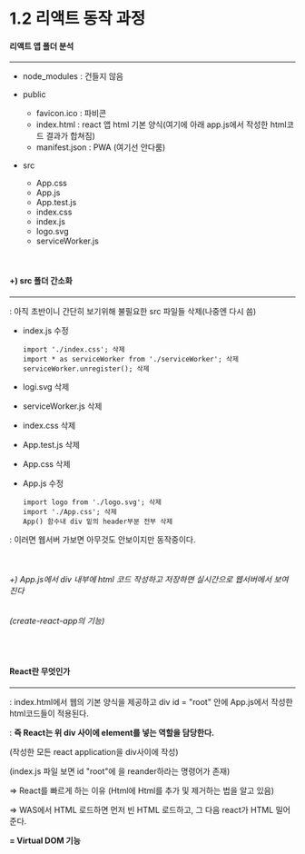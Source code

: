 # 1.2 리액트 동작 과정

#### 리액트 앱 폴더 분석

-----

- node_modules : 건들지 않음

- public
  - favicon.ico  : 파비콘
  - index.html : react 앱 html 기본 양식(여기에 아래 app.js에서 작성한 html코드 결과가 합쳐짐)
  - manifest.json : PWA (여기선 안다룸)
- src
  - App.css
  - App.js
  - App.test.js
  - index.css
  - index.js 
  - logo.svg
  - serviceWorker.js

<br>

#### +) src 폴더 간소화

------

: 아직 초반이니 간단히 보기위해 불필요한 src 파일들 삭제(나중엔 다시 씀)

- index.js 수정

  ```
  import './index.css'; 삭제
  import * as serviceWorker from './serviceWorker'; 삭제
  serviceWorker.unregister(); 삭제
  ```

- logi.svg 삭제

- serviceWorker.js 삭제

- index.css 삭제

- App.test.js 삭제

- App.css 삭제

- App.js 수정

  ```
  import logo from './logo.svg'; 삭제
  import './App.css'; 삭제
  App() 함수내 div 밑의 header부분 전부 삭제
  ```

: 이러면 웹서버 가보면 아무것도 안보이지만 동작중이다.

<br>

###### +) App.js에서 div 내부에 html 코드 작성하고 저장하면 실시간으로 웹서버에서 보여진다

######     (create-react-app의 기능)

<br>

#### React란 무엇인가

------

: index.html에서 웹의 기본 양식을 제공하고 div id = "root" 안에 App.js에서 작성한 html코드들이 적용된다.

: **즉 React는 위 div 사이에 element를 넣는 역할을 담당한다.**

  (작성한 모든 react application을 div사이에 작성)

  (index.js 파일 보면 id "root"에 <App />을 reander하라는 명령어가 존재)

=> React를 빠르게 하는 이유 (Html에 Html를 추가 및 제거하는 법을 알고 있음)

=> WAS에서 HTML 로드하면 먼저 빈 HTML 로드하고, 그 다음 react가 HTML 밀어준다.

**= Virtual DOM 기능**



